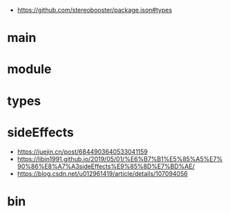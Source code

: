 - https://github.com/stereobooster/package.json#types
# main
# module
# types
# sideEffects
- https://juejin.cn/post/6844903640533041159
- https://libin1991.github.io/2019/05/01/%E6%B7%B1%E5%85%A5%E7%90%86%E8%A7%A3sideEffects%E9%85%8D%E7%BD%AE/
- https://blog.csdn.net/u012961419/article/details/107094056
# bin